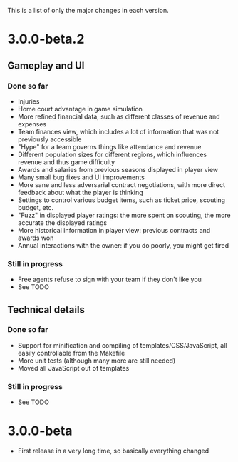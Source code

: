 This is a list of only the major changes in each version.

# 3.0.0-beta.2

## Gameplay and UI

### Done so far

- Injuries
- Home court advantage in game simulation
- More refined financial data, such as different classes of revenue and expenses
- Team finances view, which includes a lot of information that was not previously accessible
- "Hype" for a team governs things like attendance and revenue
- Different population sizes for different regions, which influences revenue and thus game difficulty
- Awards and salaries from previous seasons displayed in player view
- Many small bug fixes and UI improvements
- More sane and less adversarial contract negotiations, with more direct feedback about what the player is thinking
- Settings to control various budget items, such as ticket price, scouting budget, etc.
- "Fuzz" in displayed player ratings: the more spent on scouting, the more accurate the displayed ratings
- More historical information in player view: previous contracts and awards won
- Annual interactions with the owner: if you do poorly, you might get fired

### Still in progress

- Free agents refuse to sign with your team if they don't like you
- See TODO

## Technical details

### Done so far

- Support for minification and compiling of templates/CSS/JavaScript, all easily controllable from the Makefile
- More unit tests (although many more are still needed)
- Moved all JavaScript out of templates

### Still in progress

- See TODO

# 3.0.0-beta

- First release in a very long time, so basically everything changed